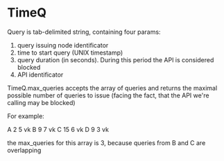 # TimeQ

Query is tab-delimited string, containing four params:
1. query issuing node identificator
2. time to start query (UNIX timestamp)
3. query duration (in seconds). During this period the API is considered blocked
4. API identificator

TimeQ.max_queries accepts the array of queries and returns the maximal possible number of queries to issue (facing the fact, that the API we're calling may be blocked)

For example:

A	2	5	vk
B	9	7	vk
C	15	6	vk
D	9	3	vk

the max_queries for this array is 3, because queries from B and C are overlapping


